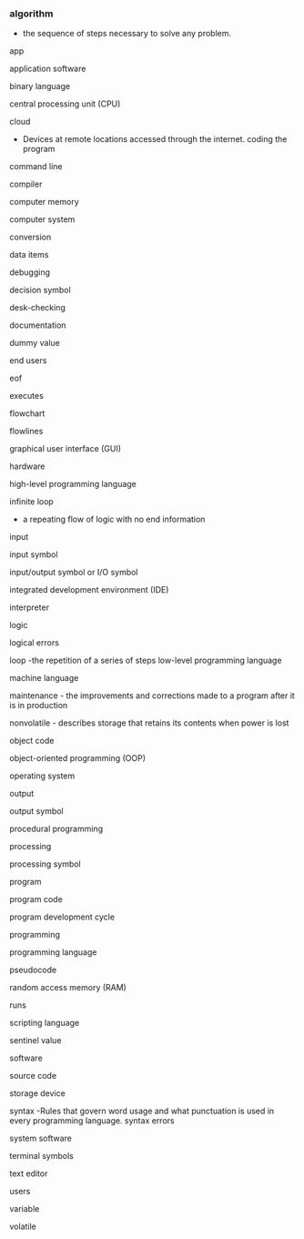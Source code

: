 ### algorithm
- the sequence of steps necessary to solve any problem.

app 

application software

binary language

central processing unit (CPU)

cloud
- Devices at remote locations accessed through the internet.
coding the program

command line

compiler

computer memory

computer system

conversion

data items

debugging

decision symbol

desk-checking

documentation

dummy value

end users

eof

executes

flowchart

flowlines

graphical user interface (GUI)

hardware

high-level programming language

infinite loop
- a repeating flow of logic with no end
information

input

input symbol

input/output symbol or I/O symbol

integrated development environment (IDE)

interpreter

logic

logical errors

loop
-the repetition of a series of steps
low-level programming language

machine language

maintenance - the improvements and corrections made to a program after it is in production

nonvolatile - describes storage that retains its contents when power is lost

object code

object-oriented programming (OOP)

operating system

output

output symbol

procedural programming

processing

processing symbol

program

program code

program development cycle

programming

programming language

pseudocode

random access memory (RAM)

runs

scripting language

sentinel value

software

source code

storage device

syntax
-Rules that govern word usage and what punctuation is used in every programming language.
syntax errors

system software

terminal symbols

text editor

users

variable

volatile
